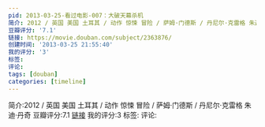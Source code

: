 ```yaml
---
pid: 2013-03-25-看过电影-007：大破天幕杀机
简介: 2012 / 英国 美国 土耳其 / 动作 惊悚 冒险 / 萨姆·门德斯 / 丹尼尔·克雷格 朱迪·丹奇
豆瓣评分: '7.1'
链接: https://movie.douban.com/subject/2363876/
创建时间: '2013-03-25 21:55:40'
我的评分: '3'
标签:
评论:
tags: [douban]
categories: [timeline]
---
```

简介:2012 / 英国 美国 土耳其 / 动作 惊悚 冒险 / 萨姆·门德斯 / 丹尼尔·克雷格 朱迪·丹奇
豆瓣评分:7.1
[链接](https://movie.douban.com/subject/2363876/)
我的评分:3
标签:
评论:
